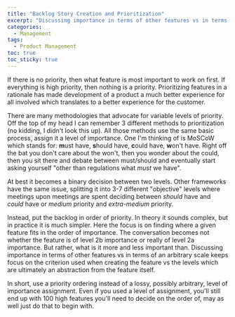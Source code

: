 ```yaml
---
title: "Backlog Story Creation and Prioritization" 
excerpt: "Discussing importance in terms of other features vs in terms of an arbitrary scale keeps focus on the criterion used when creating the feature vs the arbitrary levels of importance"
categories:
  - Management
tags:
  - Product Management
toc: true
toc_sticky: true
---
```

If there is no priority, then what feature is most important to work on first. If everything is high priority, then nothing is a priority. Prioritizing features in a rationale has made development of a product a much better experience for all involved which translates to a better experience for the customer.

There are many methodologies that advocate for variable levels of priority. Off the top of my head I can remember 3 different methods to prioritization (no kidding, I didn't look this up). All those methods use the same basic process, assign it a level of importance. One I'm thinking of is MoSCoW which stands for: **m**ust have, **s**hould have, **c**ould have, **w**on't have. Right off the bat you don't care about the won't, then you wonder about the could, then you sit there and debate between must/should and eventually start asking yourself "other than regulations what *must* we have".

At best it becomes a binary decision between two levels. Other frameworks have the same issue, splitting it into 3-7 different "objective" levels where meetings upon meetings are spent deciding between *should* have and *could* have or *medium* priority and *extra-medium* priority.

Instead, put the backlog in order of priority. In theory it sounds complex, but in practice it is much simpler. Here the focus is on finding where a given feature fits in the order of importance. The conversation becomes not whether the feature is of level 2b importance or really of level 2a importance. But rather, what is it more and less important than. Discussing importance in terms of other features vs in terms of an arbitrary scale keeps focus on the criterion used when creating the feature vs the levels which are ultimately an abstraction from the feature itself.

In short, use a priority ordering instead of a lossy, possibly arbitrary, level of importance assignment. Even if you used a level of assignment, you'll still end up with 100 high features you'll need to decide on the order of, may as well just do that to begin with.
